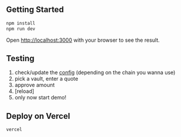 ## Getting Started

```bash
npm install
npm run dev
```

Open [http://localhost:3000](http://localhost:3000) with your browser to see the result.

## Testing

1. check/update the [config](./src/app/config.ts) (depending on the chain you wanna use)
2. pick a vault, enter a quote
3. approve amount
4. [reload]
5. only now start demo!

## Deploy on Vercel

```bash
vercel
```

